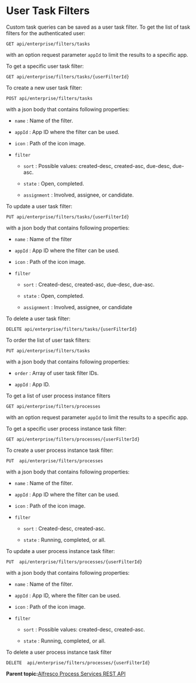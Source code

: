 # User Task Filters

Custom task queries can be saved as a user task filter. To get the list of task filters for the authenticated user:

```
GET api/enterprise/filters/tasks
```

with an option request parameter `appId` to limit the results to a specific app.

To get a specific user task filter:

```
GET api/enterprise/filters/tasks/{userFilterId}
```

To create a new user task filter:

```
POST api/enterprise/filters/tasks
```

with a json body that contains following properties:

-   `name` : Name of the filter.

-   `appId` : App ID where the filter can be used.

-   `icon` : Path of the icon image.

-   `filter`

    -   `sort` : Possible values: created-desc, created-asc, due-desc, due-asc.

    -   `state` : Open, completed.

    -   `assignment` : Involved, assignee, or candidate.


To update a user task filter:

```
PUT api/enterprise/filters/tasks/{userFilterId}
```

with a json body that contains following properties:

-   `name` : Name of the filter

-   `appId` : App ID where the filter can be used.

-   `icon` : Path of the icon image.

-   `filter`

    -   `sort` : Created-desc, created-asc, due-desc, due-asc.

    -   `state` : Open, completed.

    -   `assignment` : Involved, assignee, or candidate


To delete a user task filter:

```
DELETE api/enterprise/filters/tasks/{userFilterId}
```

To order the list of user task filters:

```
PUT api/enterprise/filters/tasks
```

with a json body that contains following properties:

-   `order` : Array of user task filter IDs.

-   `appId` : App ID.


To get a list of user process instance filters

```
GET api/enterprise/filters/processes
```

with an option request parameter `appId` to limit the results to a specific app.

To get a specific user process instance task filter:

```
GET api/enterprise/filters/processes/{userFilterId}
```

To create a user process instance task filter:

```
PUT  api/enterprise/filters/processes
```

with a json body that contains following properties:

-   `name` : Name of the filter.

-   `appId` : App ID where the filter can be used.

-   `icon` : Path of the icon image.

-   `filter`

    -   `sort` : Created-desc, created-asc.

    -   `state` : Running, completed, or all.


To update a user process instance task filter:

```
PUT  api/enterprise/filters/processes/{userFilterId}
```

with a json body that contains following properties:

-   `name` : Name of the filter.

-   `appId` : App ID, where the filter can be used.

-   `icon` : Path of the icon image.

-   `filter`

    -   `sort` : Possible values: created-desc, created-asc.

    -   `state` : Running, completed, or all.


To delete a user process instance task filter

```
DELETE  api/enterprise/filters/processes/{userFilterId}
```

**Parent topic:**[Alfresco Process Services REST API](../topics/process_services_api.md)


